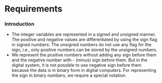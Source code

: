 # Requirements

### Introduction
* The integer variables are represented in a signed and unsigned manner. The positive and negative values are differentiated by using the sign flag in signed numbers. The unsigned numbers do not use any flag for the sign, i.e., only positive numbers can be stored by the unsigned numbers.
* We represent the positive numbers without adding any sign before them and the negative number with - (minus) sign before them. But in the digital system, it is not possible to use negative sign before them because the data is in binary form in digital computers. For representing the sign in binary numbers, we require a special notation.
